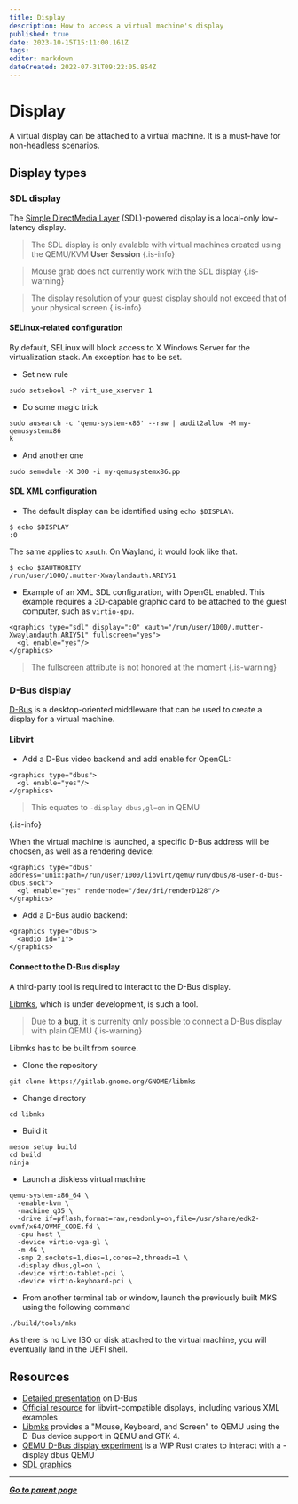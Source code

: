 ```yaml
---
title: Display
description: How to access a virtual machine's display
published: true
date: 2023-10-15T15:11:00.161Z
tags: 
editor: markdown
dateCreated: 2022-07-31T09:22:05.854Z
---
```


# Display

A virtual display can be attached to a virtual machine. It is a must-have for non-headless scenarios.

## Display types

### SDL display

The [Simple DirectMedia Layer](https://www.libsdl.org/) (SDL)-powered display is a local-only low-latency display. 

> The SDL display is only avalable with virtual machines created using the QEMU/KVM **User Session**
{.is-info}

> Mouse grab does not currently work with the SDL display
{.is-warning}

> The display resolution of your guest display should not exceed that of your physical screen
{.is-info}

#### SELinux-related configuration

By default, SELinux will block access to X Windows Server for the virtualization stack. An exception has to be set.

* Set new rule

```
sudo setsebool -P virt_use_xserver 1
```

* Do some magic trick 

```
sudo ausearch -c 'qemu-system-x86' --raw | audit2allow -M my-qemusystemx86
k
```

* And another one

```
sudo semodule -X 300 -i my-qemusystemx86.pp
```

#### SDL XML configuration

* The default display can be identified using `echo $DISPLAY`. 

``` 
$ echo $DISPLAY
:0
```

The same applies to `xauth`. On Wayland, it would look like that. 

``` 
$ echo $XAUTHORITY
/run/user/1000/.mutter-Xwaylandauth.ARIY51
```

* Example of an XML SDL configuration, with OpenGL enabled. This example requires a 3D-capable graphic card to be attached to the guest computer, such as `virtio-gpu`.

```
<graphics type="sdl" display=":0" xauth="/run/user/1000/.mutter-Xwaylandauth.ARIY51" fullscreen="yes">
  <gl enable="yes"/>
</graphics>
```

> The fullscreen attribute is not honored at the moment
{.is-warning}

### D-Bus display

[D-Bus](https://www.freedesktop.org/wiki/Software/dbus/) is a desktop-oriented middleware that can be used to create a display for a virtual machine.  

#### Libvirt

* Add a D-Bus video backend and add enable for OpenGL:

```
<graphics type="dbus">
  <gl enable="yes"/>
</graphics>
```

> This equates to `-display dbus,gl=on` in QEMU
> 
{.is-info}

When the virtual machine is launched, a specific D-Bus address will be choosen, as well as a rendering device: 

```
<graphics type="dbus" address="unix:path=/run/user/1000/libvirt/qemu/run/dbus/8-user-d-bus-dbus.sock">
  <gl enable="yes" rendernode="/dev/dri/renderD128"/>
</graphics>
```

* Add a D-Bus audio backend:

```
<graphics type="dbus">
  <audio id="1">
</graphics>
```

#### Connect to the D-Bus display

A third-party tool is required to interact to the D-Bus display. 

[Libmks](https://gitlab.gnome.org/GNOME/libmks), which is under development, is such a tool. 

> Due to [a bug](https://gitlab.gnome.org/GNOME/libmks/-/issues/16), it is currenlty only possible to connect a D-Bus display with plain QEMU
{.is-warning}

Libmks has to be built from source.

- Clone the repository 

``` 
git clone https://gitlab.gnome.org/GNOME/libmks
``` 

- Change directory

```
cd libmks
```

- Build it

``` 
meson setup build
cd build
ninja
```

- Launch a diskless virtual machine

```
qemu-system-x86_64 \
  -enable-kvm \
  -machine q35 \
  -drive if=pflash,format=raw,readonly=on,file=/usr/share/edk2-ovmf/x64/OVMF_CODE.fd \
  -cpu host \
  -device virtio-vga-gl \
  -m 4G \
  -smp 2,sockets=1,dies=1,cores=2,threads=1 \
  -display dbus,gl=on \
  -device virtio-tablet-pci \
  -device virtio-keyboard-pci \
```

- From another terminal tab or window, launch the previously built MKS using the following command 

```
./build/tools/mks
```

As there is no Live ISO or disk attached to the virtual machine, you will eventually land in the UEFI shell. 

## Resources

* [Detailed presentation](https://bootlin.com/pub/conferences/2016/meetup/dbus/josserand-dbus-meetup.pdf) on D-Bus
* [Official resource](https://libvirt.org/formatdomain.html#graphical-framebuffers) for libvirt-compatible displays, including various XML examples
* [Libmks](https://gitlab.gnome.org/chergert/libmks) provides a "Mouse, Keyboard, and Screen" to QEMU using the D-Bus device support in QEMU and GTK 4. 
* [QEMU D-Bus display experiment](https://gitlab.com/marcandre.lureau/qemu-display/) is a WIP Rust crates to interact with a -display dbus QEMU
* [SDL graphics](https://fedoraproject.org/wiki/How_to_debug_Virtualization_problems#SDL_Graphics)

---

*[**Go to parent page**](https://wiki.phyllo.me/)*